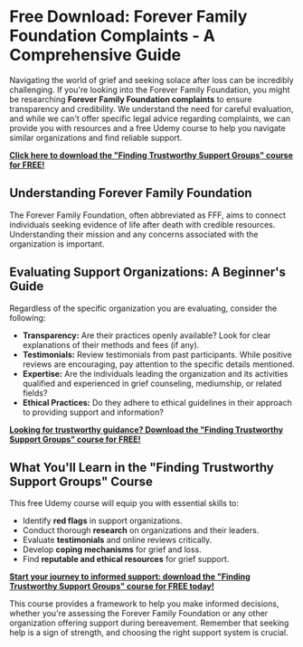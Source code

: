 # Free Download: Forever Family Foundation Complaints - A Comprehensive Guide

Navigating the world of grief and seeking solace after loss can be incredibly challenging. If you're looking into the Forever Family Foundation, you might be researching **Forever Family Foundation complaints** to ensure transparency and credibility. We understand the need for careful evaluation, and while we can't offer specific legal advice regarding complaints, we can provide you with resources and a free Udemy course to help you navigate similar organizations and find reliable support.

[**Click here to download the "Finding Trustworthy Support Groups" course for FREE!**](https://udemywork.com/forever-family-foundation-complaints)

## Understanding Forever Family Foundation

The Forever Family Foundation, often abbreviated as FFF, aims to connect individuals seeking evidence of life after death with credible resources. Understanding their mission and any concerns associated with the organization is important.

## Evaluating Support Organizations: A Beginner's Guide

Regardless of the specific organization you are evaluating, consider the following:

*   **Transparency:** Are their practices openly available? Look for clear explanations of their methods and fees (if any).
*   **Testimonials:** Review testimonials from past participants. While positive reviews are encouraging, pay attention to the specific details mentioned.
*   **Expertise:** Are the individuals leading the organization and its activities qualified and experienced in grief counseling, mediumship, or related fields?
*   **Ethical Practices:** Do they adhere to ethical guidelines in their approach to providing support and information?

[**Looking for trustworthy guidance? Download the "Finding Trustworthy Support Groups" course for FREE!**](https://udemywork.com/forever-family-foundation-complaints)

## What You'll Learn in the "Finding Trustworthy Support Groups" Course

This free Udemy course will equip you with essential skills to:

*   Identify **red flags** in support organizations.
*   Conduct thorough **research** on organizations and their leaders.
*   Evaluate **testimonials** and online reviews critically.
*   Develop **coping mechanisms** for grief and loss.
*   Find **reputable and ethical resources** for grief support.

[**Start your journey to informed support: download the "Finding Trustworthy Support Groups" course for FREE today!**](https://udemywork.com/forever-family-foundation-complaints)

This course provides a framework to help you make informed decisions, whether you're assessing the Forever Family Foundation or any other organization offering support during bereavement. Remember that seeking help is a sign of strength, and choosing the right support system is crucial.
